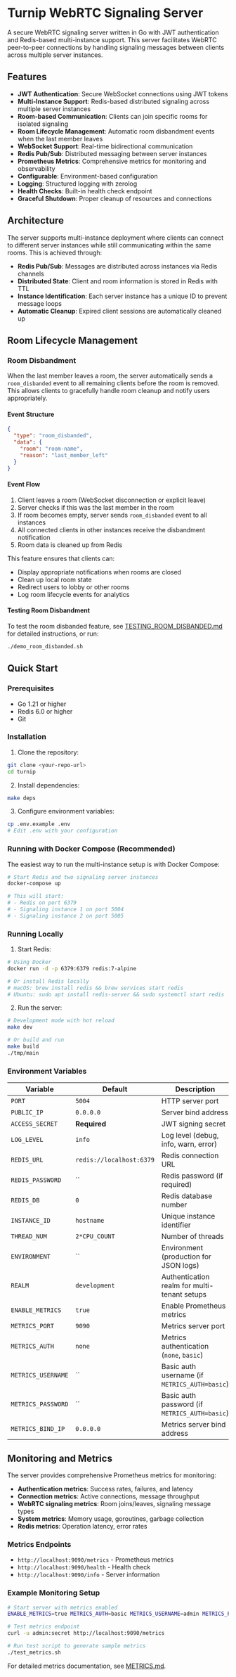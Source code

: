 # Turnip WebRTC Signaling Server

A secure WebRTC signaling server written in Go with JWT authentication and Redis-based multi-instance support. This server facilitates WebRTC peer-to-peer connections by handling signaling messages between clients across multiple server instances.

## Features

- **JWT Authentication**: Secure WebSocket connections using JWT tokens
- **Multi-Instance Support**: Redis-based distributed signaling across multiple server instances
- **Room-based Communication**: Clients can join specific rooms for isolated signaling
- **Room Lifecycle Management**: Automatic room disbandment events when the last member leaves
- **WebSocket Support**: Real-time bidirectional communication
- **Redis Pub/Sub**: Distributed messaging between server instances
- **Prometheus Metrics**: Comprehensive metrics for monitoring and observability
- **Configurable**: Environment-based configuration
- **Logging**: Structured logging with zerolog
- **Health Checks**: Built-in health check endpoint
- **Graceful Shutdown**: Proper cleanup of resources and connections

## Architecture

The server supports multi-instance deployment where clients can connect to different server instances while still communicating within the same rooms. This is achieved through:

- **Redis Pub/Sub**: Messages are distributed across instances via Redis channels
- **Distributed State**: Client and room information is stored in Redis with TTL
- **Instance Identification**: Each server instance has a unique ID to prevent message loops
- **Automatic Cleanup**: Expired client sessions are automatically cleaned up

## Room Lifecycle Management

### Room Disbandment

When the last member leaves a room, the server automatically sends a `room_disbanded` event to all remaining clients before the room is removed. This allows clients to gracefully handle room cleanup and notify users appropriately.

#### Event Structure

```json
{
  "type": "room_disbanded",
  "data": {
    "room": "room-name",
    "reason": "last_member_left"
  }
}
```

#### Event Flow

1. Client leaves a room (WebSocket disconnection or explicit leave)
2. Server checks if this was the last member in the room
3. If room becomes empty, server sends `room_disbanded` event to all instances
4. All connected clients in other instances receive the disbandment notification
5. Room data is cleaned up from Redis

This feature ensures that clients can:
- Display appropriate notifications when rooms are closed
- Clean up local room state
- Redirect users to lobby or other rooms
- Log room lifecycle events for analytics

#### Testing Room Disbandment

To test the room disbanded feature, see [TESTING_ROOM_DISBANDED.md](TESTING_ROOM_DISBANDED.md) for detailed instructions, or run:

```bash
./demo_room_disbanded.sh
```

## Quick Start

### Prerequisites

- Go 1.21 or higher
- Redis 6.0 or higher
- Git

### Installation

1. Clone the repository:
```bash
git clone <your-repo-url>
cd turnip
```

2. Install dependencies:
```bash
make deps
```

3. Configure environment variables:
```bash
cp .env.example .env
# Edit .env with your configuration
```

### Running with Docker Compose (Recommended)

The easiest way to run the multi-instance setup is with Docker Compose:

```bash
# Start Redis and two signaling server instances
docker-compose up

# This will start:
# - Redis on port 6379
# - Signaling instance 1 on port 5004
# - Signaling instance 2 on port 5005
```

### Running Locally

1. Start Redis:
```bash
# Using Docker
docker run -d -p 6379:6379 redis:7-alpine

# Or install Redis locally
# macOS: brew install redis && brew services start redis
# Ubuntu: sudo apt install redis-server && sudo systemctl start redis
```

2. Run the server:
```bash
# Development mode with hot reload
make dev

# Or build and run
make build
./tmp/main
```

### Environment Variables

| Variable | Default | Description |
|----------|---------|-------------|
| `PORT` | `5004` | HTTP server port |
| `PUBLIC_IP` | `0.0.0.0` | Server bind address |
| `ACCESS_SECRET` | **Required** | JWT signing secret |
| `LOG_LEVEL` | `info` | Log level (debug, info, warn, error) |
| `REDIS_URL` | `redis://localhost:6379` | Redis connection URL |
| `REDIS_PASSWORD` | `` | Redis password (if required) |
| `REDIS_DB` | `0` | Redis database number |
| `INSTANCE_ID` | `hostname` | Unique instance identifier |
| `THREAD_NUM` | `2*CPU_COUNT` | Number of threads |
| `ENVIRONMENT` | `` | Environment (production for JSON logs) |
| `REALM` | `development` | Authentication realm for multi-tenant setups |
| `ENABLE_METRICS` | `true` | Enable Prometheus metrics |
| `METRICS_PORT` | `9090` | Metrics server port |
| `METRICS_AUTH` | `none` | Metrics authentication (`none`, `basic`) |
| `METRICS_USERNAME` | `` | Basic auth username (if `METRICS_AUTH=basic`) |
| `METRICS_PASSWORD` | `` | Basic auth password (if `METRICS_AUTH=basic`) |
| `METRICS_BIND_IP` | `0.0.0.0` | Metrics server bind address |

## Monitoring and Metrics

The server provides comprehensive Prometheus metrics for monitoring:

- **Authentication metrics**: Success rates, failures, and latency
- **Connection metrics**: Active connections, message throughput
- **WebRTC signaling metrics**: Room joins/leaves, signaling message types
- **System metrics**: Memory usage, goroutines, garbage collection
- **Redis metrics**: Operation latency, error rates

### Metrics Endpoints

- `http://localhost:9090/metrics` - Prometheus metrics
- `http://localhost:9090/health` - Health check
- `http://localhost:9090/info` - Server information

### Example Monitoring Setup

```bash
# Start server with metrics enabled
ENABLE_METRICS=true METRICS_AUTH=basic METRICS_USERNAME=admin METRICS_PASSWORD=secret ./tmp/main

# Test metrics endpoint
curl -u admin:secret http://localhost:9090/metrics

# Run test script to generate sample metrics
./test_metrics.sh
```

For detailed metrics documentation, see [METRICS.md](METRICS.md).
 